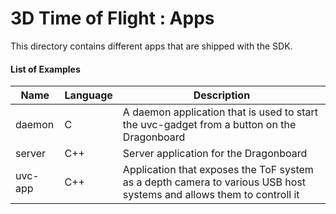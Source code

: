 # 3D Time of Flight : Apps

This directory contains different apps that are shipped with the SDK.

#### List of Examples

| Name | Language | Description |
| --------- | ----------- | -------------- |
| daemon | C | A daemon application that is used to start the uvc-gadget from a button on the Dragonboard |
| server | C++ | Server application for the Dragonboard |
| uvc-app | C++ | Application that exposes the ToF system as a depth camera to various USB host systems and allows them to controll it |
